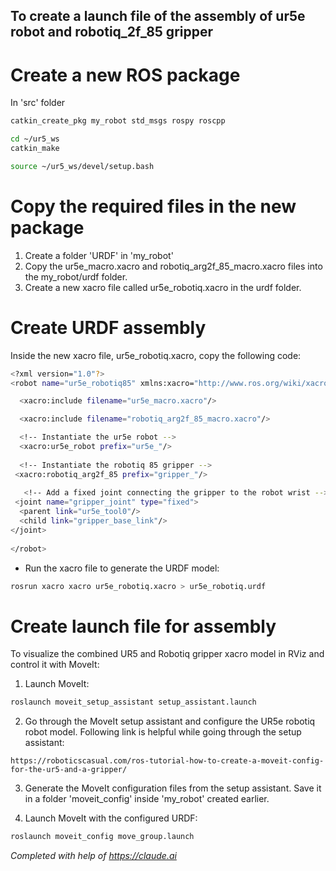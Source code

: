 ## To create a launch file of the assembly of ur5e robot and robotiq_2f_85 gripper

# Create a new ROS package
In 'src' folder

```bash
catkin_create_pkg my_robot std_msgs rospy roscpp
```

```bash
cd ~/ur5_ws
catkin_make
```


```bash
source ~/ur5_ws/devel/setup.bash
```

# Copy the required files in the new package
1. Create a folder 'URDF' in 'my_robot'
2. Copy the ur5e_macro.xacro and robotiq_arg2f_85_macro.xacro files into the my_robot/urdf folder.
3. Create a new xacro file called ur5e_robotiq.xacro in the urdf folder.

# Create URDF assembly
Inside the new xacro file, ur5e_robotiq.xacro, copy the following code:
```bash
<?xml version="1.0"?>
<robot name="ur5e_robotiq85" xmlns:xacro="http://www.ros.org/wiki/xacro">

  <xacro:include filename="ur5e_macro.xacro"/>

  <xacro:include filename="robotiq_arg2f_85_macro.xacro"/>

  <!-- Instantiate the ur5e robot -->
  <xacro:ur5e_robot prefix="ur5e_"/> 
  
  <!-- Instantiate the robotiq 85 gripper -->
 <xacro:robotiq_arg2f_85 prefix="gripper_"/>
 
   <!-- Add a fixed joint connecting the gripper to the robot wrist -->
 <joint name="gripper_joint" type="fixed">
  <parent link="ur5e_tool0"/>
  <child link="gripper_base_link"/>
</joint>
 
</robot>
```
<!--
1. Include the UR5e and Robotiq macro xacro files:
```bash
<robot name="ur5e_robotiq" xmlns:xacro="http://www.ros.org/wiki/xacro">

  <xacro:include filename="ur5e_macro.xacro"/>

  <xacro:include filename="robotiq_arg2f_85_macro.xacro"/>

</robot>
```
2. Instantiate the UR5e robot macro with appropriate prefix:
```bash
<xacro:ur5e_robot prefix="ur5e_"/>
```
3. Instantiate the Robotiq gripper macro with appropriate prefix:
```bash
<xacro:robotiq_arg2f_85 prefix="gripper_"/>
```
4. Add a fixed joint connecting the gripper to the robot's wrist:
```bash
<joint name="gripper_joint" type="fixed">
  <parent link="ur5e_tool0"/>
  <child link="gripper_base_link"/>
</joint>
```
-->
- Run the xacro file to generate the URDF model:
```bash
rosrun xacro xacro ur5e_robotiq.xacro > ur5e_robotiq.urdf
```

# Create launch file for assembly
To visualize the combined UR5 and Robotiq gripper xacro model in RViz and control it with MoveIt:
<!--1. Launch RViz and set the 'Global Options' > 'Fixed Frame' to 'base'.
-->
<!--3. In the 'Displays' panel, set the 'RobotModel' display and choose the generated URDF file as the robot description.
-->
1. Launch MoveIt:

```bash
roslaunch moveit_setup_assistant setup_assistant.launch
```

2. Go through the MoveIt setup assistant and configure the UR5e robotiq robot model.
Following link is helpful while going through the setup assistant:
```
https://roboticscasual.com/ros-tutorial-how-to-create-a-moveit-config-for-the-ur5-and-a-gripper/
```

3. Generate the MoveIt configuration files from the setup assistant. Save it in a folder 'moveit_config' inside 'my_robot' created earlier.

4. Launch MoveIt with the configured URDF:

```bash
roslaunch moveit_config move_group.launch
```



*Completed with help of https://claude.ai*
